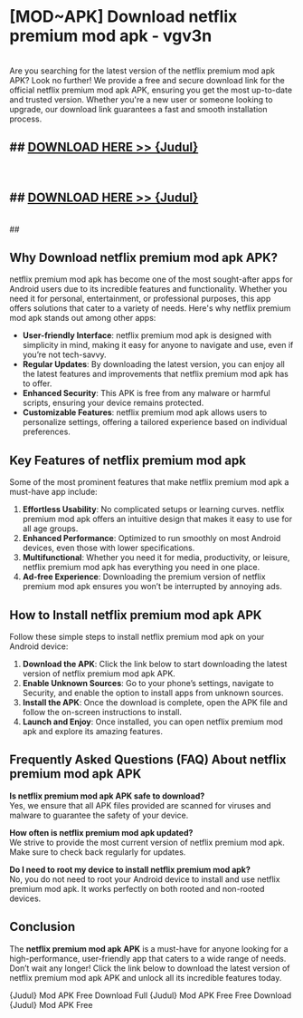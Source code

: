 # [MOD~APK] Download netflix premium mod apk - vgv3n <br>
<br>
Are you searching for the latest version of the netflix premium mod apk APK? Look no further! We provide a free and secure download link for the official netflix premium mod apk APK, ensuring you get the most up-to-date and trusted version. Whether you're a new user or someone looking to upgrade, our download link guarantees a fast and smooth installation process.


## ##  [DOWNLOAD HERE >> {Judul}](https://geoflix.me/watch.php?title=netflix_premium_mod_apk&ref=git)
  <br>

##  ## [DOWNLOAD HERE >> {Judul}](https://geoflix.me/watch.php?title=netflix_premium_mod_apk&ref=git)
  <br>
  ##



## Why Download netflix premium mod apk APK?

netflix premium mod apk has become one of the most sought-after apps for Android users due to its incredible features and functionality. Whether you need it for personal, entertainment, or professional purposes, this app offers solutions that cater to a variety of needs. Here's why netflix premium mod apk stands out among other apps:

- **User-friendly Interface**: netflix premium mod apk is designed with simplicity in mind, making it easy for anyone to navigate and use, even if you’re not tech-savvy.
- **Regular Updates**: By downloading the latest version, you can enjoy all the latest features and improvements that netflix premium mod apk has to offer.
- **Enhanced Security**: This APK is free from any malware or harmful scripts, ensuring your device remains protected.
- **Customizable Features**: netflix premium mod apk allows users to personalize settings, offering a tailored experience based on individual preferences.

## Key Features of netflix premium mod apk

Some of the most prominent features that make netflix premium mod apk a must-have app include:

1. **Effortless Usability**: No complicated setups or learning curves. netflix premium mod apk offers an intuitive design that makes it easy to use for all age groups.
2. **Enhanced Performance**: Optimized to run smoothly on most Android devices, even those with lower specifications.
3. **Multifunctional**: Whether you need it for media, productivity, or leisure, netflix premium mod apk has everything you need in one place.
4. **Ad-free Experience**: Downloading the premium version of netflix premium mod apk ensures you won’t be interrupted by annoying ads.

## How to Install netflix premium mod apk APK

Follow these simple steps to install netflix premium mod apk on your Android device:

1. **Download the APK**: Click the link below to start downloading the latest version of netflix premium mod apk APK.
2. **Enable Unknown Sources**: Go to your phone’s settings, navigate to Security, and enable the option to install apps from unknown sources.
3. **Install the APK**: Once the download is complete, open the APK file and follow the on-screen instructions to install.
4. **Launch and Enjoy**: Once installed, you can open netflix premium mod apk and explore its amazing features.

## Frequently Asked Questions (FAQ) About netflix premium mod apk APK

**Is netflix premium mod apk APK safe to download?**  
Yes, we ensure that all APK files provided are scanned for viruses and malware to guarantee the safety of your device.

**How often is netflix premium mod apk updated?**  
We strive to provide the most current version of netflix premium mod apk. Make sure to check back regularly for updates.

**Do I need to root my device to install netflix premium mod apk?**  
No, you do not need to root your Android device to install and use netflix premium mod apk. It works perfectly on both rooted and non-rooted devices.

## Conclusion

The **netflix premium mod apk APK** is a must-have for anyone looking for a high-performance, user-friendly app that caters to a wide range of needs. Don’t wait any longer! Click the link below to download the latest version of netflix premium mod apk APK and unlock all its incredible features today.

{Judul} Mod APK Free
Download Full {Judul} Mod APK Free
Free Download {Judul} Mod APK Free

